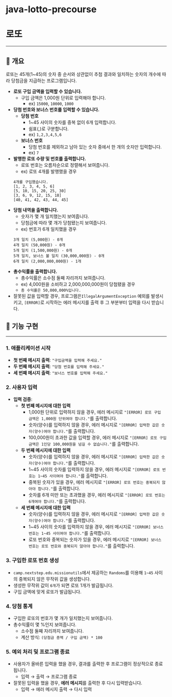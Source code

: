 # java-lotto-precourse

# **로또**

---

## 📌 개요

로또는 45개(1~45)의 숫자 중 순서와 상관없이 추첨 결과와 일치하는 숫자의 개수에 따라 당첨금을 지급하는 프로그램입니다.

- **로또 구입 금액을 입력할 수 있습니다.**
    - 구입 금액은 1,000원 단위로 입력해야 합니다.
        - ex) `15000`, `10000`, `1000`
- **당첨 번호와 보너스 번호를 입력할 수 있습니다.**
    - **당첨 번호**
        - 1~45 사이의 숫자를 중복 없이 6개 입력합니다.
        - 쉼표(,)로 구분합니다.
        - ex) `1,2,3,4,5,6`
    - **보너스 번호**
        - 당첨 번호를 제외하고 남아 있는 숫자 중에서 한 개의 숫자만 입력합니다.
        - ex) `7`
- **발행한 로또 수량 및 번호를 출력합니다.**
    - 로또 번호는 오름차순으로 정렬해서 보여줍니다.
    - ex) 로또 4개를 발행했을 경우
    ```
    4개를 구입했습니다.
    [1, 2, 3, 4, 5, 6]
    [5, 10, 15, 20, 25, 30]
    [3, 6, 9, 12, 15, 18]
    [40, 41, 42, 43, 44, 45]
    ```
- **당첨 내역을 출력합니다.**
    - 숫자가 몇 개 일치했는지 보여줍니다.
    - 당첨금에 따라 몇 개가 당첨됐는지 보여줍니다.
    - ex) 번호가 6개 일치했을 경우
    ```
    3개 일치 (5,000원) - 0개
    4개 일치 (50,000원) - 0개
    5개 일치 (1,500,000원) - 0개
    5개 일치, 보너스 볼 일치 (30,000,000원) - 0개
    6개 일치 (2,000,000,000원) - 1개
    ```
- **총수익률을 출력합니다.**
    - 총수익률은 소수점 둘째 자리까지 보여줍니다.
    - ex) 4,000원을 소비하고 2,000,000,000원이 당첨됐을 경우
    - `총 수익률은 50,000,000%입니다.`
- 잘못된 값을 입력할 경우, 프로그램은`IllegalArgumentException` 예외를 발생시키고, `[ERROR]`로 시작하는 에러 메시지를 출력 후 그 부분부터 입력을 다시 받습니다.

## 📝 기능 구현

---

### 1. 애플리케이션 시작

- **첫 번째 메시지 출력**: `"구입금액을 입력해 주세요."`
- **두 번째 메시지 출력**: `"당첨 번호를 입력해 주세요."`
- **세 번째 메시지 출력**: `"보너스 번호를 입력해 주세요."`

### 2. 사용자 입력

- **입력 검증**:
    - **첫 번째 메시지에 대한 입력**
        - 1,000원 단위로 입력하지 않을 경우, 에러 메시지로 `"[ERROR] 로또 구입 금액은 1,000원 단위여야 합니다."`를 출력합니다.
        - 숫자(양수)를 입력하지 않을 경우, 에러 메시지로 `"[ERROR] 입력한 값은 숫자(양수)여야 합니다."`를 출력합니다.
        - 100,000원이 초과한 값을 입력할 경우, 에러 메시지로 `"[ERROR] 로또 구입 금액은 1인당 100,000원을 넘길 수 없습니다."`를 출력합니다.
    - **두 번째 메시지에 대한 입력**
        - 숫자(양수)를 입력하지 않을 경우, 에러 메시지로 `"[ERROR] 입력한 값은 숫자(양수)여야 합니다."`를 출력합니다.
        - 1~45 사이의 숫자를 입력하지 않을 경우, 에러 메시지로 `"[ERROR] 로또 번호는 1~45 사이여야 합니다."`를 출력합니다.
        - 중복된 숫자가 있을 경우, 에러 메시지로 `"[ERROR] 로또 번호는 중복되지 않아야 합니다."`를 출력합니다.
        - 숫자를 6개 미만 또는 초과했을 경우, 에러 메시지로 `"[ERROR] 로또 번호는 6개여야 합니다."`를 출력합니다.
    - **세 번째 메시지에 대한 입력**
        - 숫자(양수)를 입력하지 않을 경우, 에러 메시지로 `"[ERROR] 입력한 값은 숫자(양수)여야 합니다."`를 출력합니다.
        - 1~45 사이의 숫자를 입력하지 않을 경우, 에러 메시지로 `"[ERROR] 보너스 번호는 1~45 사이여야 합니다."`를 출력합니다.
        - 로또 번호와 중복되는 숫자가 있을 경우, 에러 메시지로 `"[ERROR] 보너스 번호는 로또 번호와 중복되지 않아야 합니다."`를 출력합니다.

### 3. 구입한 로또 번호 생성

- `camp.nextstep.edu.missionutils`에서 제공하는 `Randoms`를 이용해 `1~45` 사이의 중복되지 않은 무작위 값을 생성합니다.
- 생성한 무작위 값이 `6개`가 되면 로또 1개가 발급됩니다.
- 구입 금액에 맞게 로또가 발급됩니다.

### 4. 당첨 통계

- 구입한 로또의 번호가 몇 개가 일치했는지 보여줍니다.
- 총수익률이 몇 %인지 보여줍니다.
    - 소수점 둘째 자리까지 보여줍니다.
    - 계산 방식: `(당첨금 총액 / 구입 금액) * 100`

### 5. 예외 처리 및 프로그램 종료

- 사용자가 올바른 입력을 했을 경우, 결과를 출력한 후 프로그램이 정상적으로 종료됩니다.
    - 입력 → 출력 → 프로그램 종료
- 잘못된 입력을 했을 경우, **에러 메시지**를 출력한 후 다시 입력받습니다.
    - 입력 → 에러 메시지 출력 → 다시 입력
